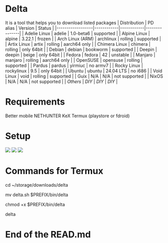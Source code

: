 # Delta 
It is a tool that helps you to download listed packages
| Distribution     | PD alias   | Version    | Status        |
|------------------|------------|------------|---------------|
| Adelie Linux     | adelie     | 1.0-beta6  | supported     |
| Alpine Linux     | alpine     | 3.22.1     | frozen        |
| Arch Linux (ARM) | archlinux  | rolling    | supported     |
| Artix Linux      | artix      | rolling    | aarch64 only  |
| Chimera Linux    | chimera    | rolling    | only 64bit    |
| Debian           | debian     | bookworm   | supported     |
| Deepin           | deepin     | beige      | only 64bit    |
| Fedora           | fedora     | 42         | unstable      |
| Manjaro          | manjaro    | rolling    | aarch64 only  |
| OpenSUSE         | opensuse   | rolling    | supported     |
| Pardus           | pardus     | yirmiuc    | no armv7      |
| Rocky Linux      | rockylinux | 9.5        | only 64bit    |
| Ubuntu           | ubuntu     | 24.04 LTS  | no i686       |
| Void Linux       | void       | rolling    | supported     |
| Guix             | N/A        | N/A        | not supported |
| NixOS            | N/A        | N/A        | not supported |
| *Others*         | *DIY*      | *DIY*      | *DIY*         |

# Requirements 
Better mobile 
NETHUNTER KeX
Termux (playstore or fdroid)

# Setup
<img src="https://github.com/bijoysingha/img/Screenshot_20250814_063706_ZArchiver.jpg">
<img src="https://github.com/bijoysingha/img/Screenshot_20250814_063759_ZArchiver.jpg">
<img src="https://github.com/bijoysingha/img/Screenshot_20250814_063806_ZArchiver.jpg">

# Commands for Termux

cd ~/storage/downloads/delta

mv delta.sh $PREFIX/bin/delta

chmod +x $PREFIX/bin/delta

delta

# End of the READ.md
